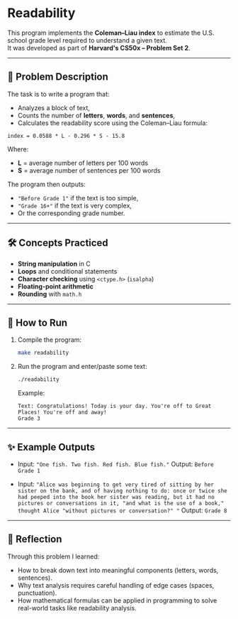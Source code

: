 # Readability

This program implements the **Coleman–Liau index** to estimate the U.S. school grade level required to understand a given text.  
It was developed as part of **Harvard's CS50x – Problem Set 2**.

---

## 📌 Problem Description
The task is to write a program that:
- Analyzes a block of text,
- Counts the number of **letters**, **words**, and **sentences**,
- Calculates the readability score using the Coleman–Liau formula:

```
index = 0.0588 * L - 0.296 * S - 15.8
```
Where:
- **L** = average number of letters per 100 words  
- **S** = average number of sentences per 100 words  

The program then outputs:
- `"Before Grade 1"` if the text is too simple,  
- `"Grade 16+"` if the text is very complex,  
- Or the corresponding grade number.

---

## 🛠️ Concepts Practiced
- **String manipulation** in C  
- **Loops** and conditional statements  
- **Character checking** using `<ctype.h>` (`isalpha`)  
- **Floating-point arithmetic**  
- **Rounding** with `math.h`  

---

## 🚀 How to Run
1. Compile the program:
   ```bash
   make readability
   ```

2. Run the program and enter/paste some text:

   ```bash
   ./readability
   ```

   Example:

   ```
   Text: Congratulations! Today is your day. You're off to Great Places! You're off and away!
   Grade 3
   ```

---

## ✨ Example Outputs

* Input: `"One fish. Two fish. Red fish. Blue fish."`
  Output: `Before Grade 1`

* Input: `"Alice was beginning to get very tired of sitting by her sister on the bank, and of having nothing to do: once or twice she had peeped into the book her sister was reading, but it had no pictures or conversations in it, "and what is the use of a book," thought Alice "without pictures or conversation?" "`
  Output: `Grade 8`

---

## 📝 Reflection

Through this problem I learned:

* How to break down text into meaningful components (letters, words, sentences).
* Why text analysis requires careful handling of edge cases (spaces, punctuation).
* How mathematical formulas can be applied in programming to solve real-world tasks like readability analysis.
